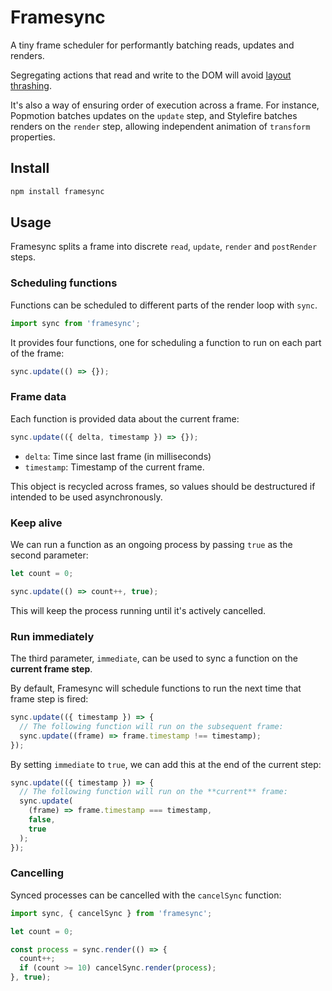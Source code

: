 # Framesync

A tiny frame scheduler for performantly batching reads, updates and renders.

Segregating actions that read and write to the DOM will avoid [layout thrashing](https://developers.google.com/web/fundamentals/performance/rendering/avoid-large-complex-layouts-and-layout-thrashing).

It's also a way of ensuring order of execution across a frame. For instance, Popmotion batches updates on the `update` step, and Stylefire batches renders on the `render` step, allowing independent animation of `transform` properties.

## Install

```bash
npm install framesync
```

## Usage

Framesync splits a frame into discrete `read`, `update`, `render` and `postRender` steps.

### Scheduling functions

Functions can be scheduled to different parts of the render loop with `sync`.

```javascript
import sync from 'framesync';
```

It provides four functions, one for scheduling a function to run on each part of the frame:

```javascript
sync.update(() => {});
```

### Frame data

Each function is provided data about the current frame:

```javascript
sync.update(({ delta, timestamp }) => {});
```

- `delta`: Time since last frame (in milliseconds)
- `timestamp`: Timestamp of the current frame.

This object is recycled across frames, so values should be destructured if intended to be used asynchronously.

### Keep alive

We can run a function as an ongoing process by passing `true` as the second parameter:

```javascript
let count = 0;

sync.update(() => count++, true);
```

This will keep the process running until it's actively cancelled.

### Run immediately

The third parameter, `immediate`, can be used to sync a function on the **current frame step**.

By default, Framesync will schedule functions to run the next time that frame step is fired:

```javascript
sync.update(({ timestamp }) => {
  // The following function will run on the subsequent frame:
  sync.update((frame) => frame.timestamp !== timestamp);
});
```

By setting `immediate` to `true`, we can add this at the end of the current step:

```javascript
sync.update(({ timestamp }) => {
  // The following function will run on the **current** frame:
  sync.update(
    (frame) => frame.timestamp === timestamp,
    false,
    true
  );
});
```

### Cancelling

Synced processes can be cancelled with the `cancelSync` function:

```javascript
import sync, { cancelSync } from 'framesync';

let count = 0;

const process = sync.render(() => {
  count++;
  if (count >= 10) cancelSync.render(process);
}, true);
```
